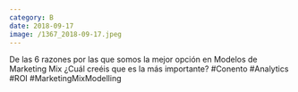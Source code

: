 ```yaml
--- 
category: B 
date: 2018-09-17 
image: /1367_2018-09-17.jpeg 
--- 
```


De las 6 razones por las que somos la mejor opción en Modelos de Marketing Mix ¿Cuál creéis que es la más importante? #Conento #Analytics #ROI #MarketingMixModelling